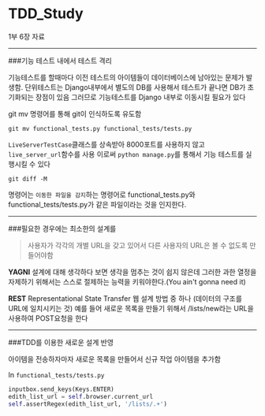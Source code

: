 # TDD_Study

1부 6장 자료

---------------------------------------------------------------------------
###기능 테스트 내에서 테스트 격리

기능테스트를 할때마다 이전 테스트의 아이템들이 데이터베이스에 남아있는 문제가 발생함.
단위테스트는 Django내부에서 별도의 DB를 사용해서 테스트가 끝나면 DB가 초기화되는 장점이 있음
그러므로 기능테스트를 Django 내부로 이동시킬 필요가 있다

git mv 명령어를 통해 git이 인식하도록 유도함
```
git mv functional_tests.py functional_tests/tests.py
```

`LiveServerTestCase`클래스를 상속받아 8000포트를 사용하지 않고 `live_server_url`함수를 사용
이로써 `python manage.py`를 통해서 기능 테스트를 실행시킬 수 있다

```
git diff -M
```
명령어는 `이동한 파일을 감지`하는 명령어로 functional_tests.py와 functional_tests/tests.py가 같은 파일이라는 것을
인지한다.


---------------------------------------------------------------------------
###필요한 경우에는 최소한의 설계를

>사용자가 각각의 개별 URL을 갖고 있어서 다른 사용자의 URL은 볼 수 없도록 만들어야함

**YAGNI**
설계에 대해 생각하다 보면 생각을 멈추는 것이 쉽지 않은데 그러한 과한 열정을 자제하기 위해서는
스스로 절제하는 능력을 키워야한다.(You ain't gonna need it)

**REST**
Representational State Transfer 웹 설계 방법 중 하나 (데이터의 구조를 URL에 일치시키는 것)
예를 들어 새로운 목록을 만들기 위해서 /lists/new라는 URL을 사용하여 POST요청을 한다

----------------------------------------------------------------------------

###TDD를 이용한 새로운 설계 반영

아이템을 전송하자마자 새로운 목록을 만들어서 신규 작업 아이템을 추가함

In `functional_tests/tests.py`
```python
inputbox.send_keys(Keys.ENTER)
edith_list_url = self.browser.current_url
self.assertRegex(edith_list_url, '/lists/.+')


